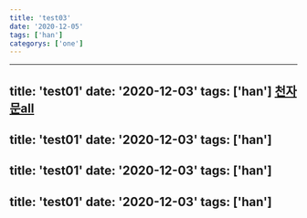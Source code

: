 ```yaml
---
title: 'test03'
date: '2020-12-05'
tags: ['han']
categorys: ['one']
---
```


---
title: 'test01'
date: '2020-12-03'
tags: ['han']
[천자문all](https://noyes.netlify.app/%EC%B2%9C%EC%9E%90%EB%AC%B8/chenAll/)
------
title: 'test01'
date: '2020-12-03'
tags: ['han']
------
title: 'test01'
date: '2020-12-03'
tags: ['han']
------
title: 'test01'
date: '2020-12-03'
tags: ['han']
---